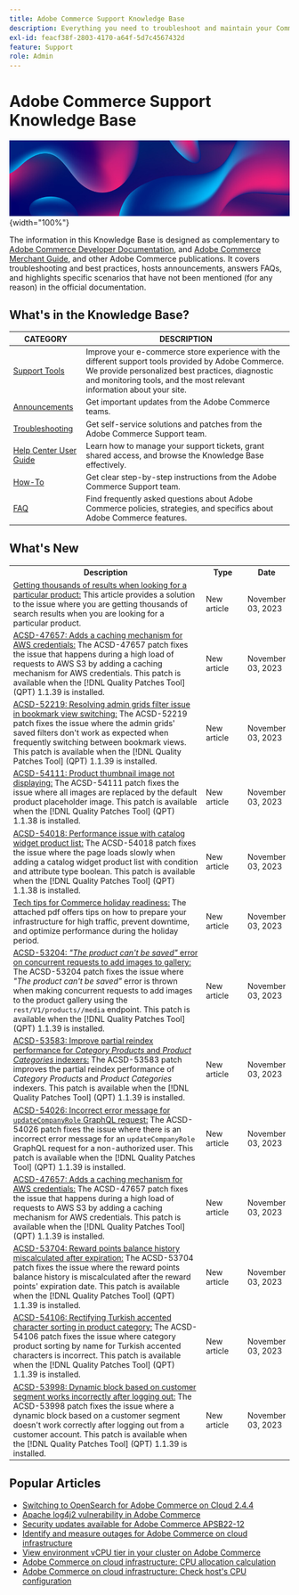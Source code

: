 ```yaml
---
title: Adobe Commerce Support Knowledge Base
description: Everything you need to troubleshoot and maintain your Commerce store.
exl-id: feacf38f-2803-4170-a64f-5d7c4567432d
feature: Support
role: Admin
---
```

# Adobe Commerce Support Knowledge Base

![Knowledge Base homepage](../help/assets/knowledge-base-home-page-cover.jpg){width="100%"}

The information in this Knowledge Base is designed as complementary to [Adobe Commerce Developer Documentation](https://developer.adobe.com/commerce/docs), and [Adobe Commerce Merchant Guide](https://experienceleague.adobe.com/docs/commerce-admin/user-guides/home.html), and other Adobe Commerce publications. It covers troubleshooting and best practices, hosts announcements, answers FAQs, and highlights specific scenarios that have not been mentioned (for any reason) in the official documentation.

## What's in the Knowledge Base?

| CATEGORY | DESCRIPTION | 
| --- | --- |
| [Support Tools](/help/support-tools/overview.md) | Improve your e-commerce store experience with the different support tools provided by Adobe Commerce. We provide personalized best practices, diagnostic and monitoring tools, and the most relevant information about your site. |
| [Announcements](/help/announcements/overview.md) | Get important updates from the Adobe Commerce teams. |
| [Troubleshooting](/help/troubleshooting/overview.md) | Get self-service solutions and patches from the Adobe Commerce Support team. |
| [Help Center User Guide](/help/help-center-guide/help-center/magento-help-center-user-guide.md) | Learn how to manage your support tickets, grant shared access, and browse the Knowledge Base effectively. |
| [How-To](/help/how-to/overview.md) | Get clear step-by-step instructions from the Adobe Commerce Support team. |
| [FAQ](/help/faq/overview.md) | Find frequently asked questions about Adobe Commerce policies, strategies, and specifics about Adobe Commerce features. | 

## What's New

<table style="width:100%">
  <tr>
    <th style="width:70%">Description</th>
    <th style="width:15%">Type</th>
    <th style="width:15%">Date</th>
  </tr>

 <tr>
    <td>
    <a href = "https://experienceleague.adobe.com/docs/commerce-knowledge-base/kb/troubleshooting/miscellaneous/getting-thousands-of-search-results-after-upgrading-to-2.4.5-p3.html">Getting thousands of results when looking for a particular product:</a> This article provides a solution to the issue where you are getting thousands of search results when you are looking for a particular product.
    </td>
    <td>New article</td>
    <td>November 03, 2023</td>
  </tr>

  <td>
    <a href = "https://experienceleague.adobe.com/docs/commerce-knowledge-base/kb/support-tools/patches/v1-1-39/acsd-47657-adds-a-caching-mechanism-for-aws-credentials.html">ACSD-47657: Adds a caching mechanism for AWS credentials:</a> The ACSD-47657 patch fixes the issue that happens during a high load of requests to AWS S3 by adding a caching mechanism for AWS credentials. This patch is available when the [!DNL Quality Patches Tool] (QPT) 1.1.39 is installed.
    </td>
    <td>New article</td>
    <td>November 03, 2023</td>
  </tr>

  <tr>
    <td>
    <a href="https://experienceleague.adobe.com/docs/commerce-knowledge-base/kb/support-tools/patches/v1-1-39/acsd-52219-resolving-saved-filters-issue.html">ACSD-52219: Resolving admin grids filter issue in bookmark view switching:</a> The ACSD-52219 patch fixes the issue where the admin grids' saved filters don't work as expected when frequently switching between bookmark views. This patch is available when the [!DNL Quality Patches Tool] (QPT) 1.1.39 is installed.
    </td>
    <td>New article </td>
    <td>November 03, 2023</td>
 </tr>

   <tr>
    <td>
    <a href="https://experienceleague.adobe.com/docs/commerce-knowledge-base/kb/support-tools/patches/v1-1-38/acsd-54111-production-product-thumbnail-image-not-displaying-on-product-grid.html">ACSD-54111: Product thumbnail image not displaying:</a> The ACSD-54111 patch fixes the issue where all images are replaced by the default product placeholder image. This patch is available when the [!DNL Quality Patches Tool] (QPT) 1.1.38 is installed.
    </td>
    <td>New article </td>
    <td>November 03, 2023</td>
 </tr>

  <tr>
    <td>
    <a href="https://experienceleague.adobe.com/docs/commerce-knowledge-base/kb/support-tools/patches/v1-1-38/acsd-54018-performance-issue-with-catalog-widget-product-list.html">ACSD-54018: Performance issue with catalog widget product list:</a> The ACSD-54018 patch fixes the issue where the page loads slowly when adding a catalog widget product list with condition and attribute type boolean. This patch is available when the [!DNL Quality Patches Tool] (QPT) 1.1.38 is installed.
    </td>
    <td>New article </td>
    <td>November 03, 2023</td>
 </tr>

   <tr>
    <td>
    <a href="https://experienceleague.adobe.com/docs/commerce-knowledge-base/kb/how-to/tech-tips-for-commerce-holiday-readiness.html">Tech tips for Commerce holiday readiness:</a> The attached pdf offers tips on how to prepare your infrastructure for high traffic, prevent downtime, and optimize performance during the holiday period.
    </td>
    <td>New article </td>
    <td>November 03, 2023</td>
 </tr>

  <tr>
    <td>
    <a href="https://experienceleague.adobe.com/docs/commerce-knowledge-base/kb/support-tools/patches/v1-1-39/acsd-53204-product-cant-be-saved-error-when-making-concurrent-requests-to-add-images-to-product-gallery.html">ACSD-53204: <em>"The product can't be saved"</em> error on concurrent requests to add images to gallery:</a> The ACSD-53204 patch fixes the issue where <em>"The product can't be saved"</em> error is thrown when making concurrent requests to add images to the product gallery using the <code>rest/V1/products/<sku>/media</code> endpoint. This patch is available when the [!DNL Quality Patches Tool] (QPT) 1.1.39 is installed.
    </td>
    <td>New article </td>
    <td>November 03, 2023</td>
 </tr>

  <tr>
    <td>
    <a href="https://experienceleague.adobe.com/docs/commerce-knowledge-base/kb/support-tools/patches/v1-1-39/acsd-53583-improves-partial-reindex-performance-category-products-product-categories.html">ACSD-53583: Improve partial reindex performance for <em>Category Products</em> and <em>Product Categories</em> indexers:</a> The ACSD-53583 patch improves the partial reindex performance of <em>Category Products</em> and <em>Product Categories</em> indexers. This patch is available when the [!DNL Quality Patches Tool] (QPT) 1.1.39 is installed.
    </td>
    <td>New article </td>
    <td>November 03, 2023</td>
 </tr>

  <tr>
    <td>
    <a href="https://experienceleague.adobe.com/docs/commerce-knowledge-base/kb/support-tools/patches/v1-1-39/acsd-54026-incorrect-error-message-for-updatecompanyrole-graphql-request.html">ACSD-54026: Incorrect error message for <code>updateCompanyRole</code> GraphQL request:</a> The ACSD-54026 patch fixes the issue where there is an incorrect error message for an <code>updateCompanyRole</code> GraphQL request for a non-authorized user. This patch is available when the [!DNL Quality Patches Tool] (QPT) 1.1.39 is installed.
    </td>
    <td>New article </td>
    <td>November 03, 2023</td>
 </tr>

   <tr>
    <td>
    <a href="https://experienceleague.adobe.com/docs/commerce-knowledge-base/kb/support-tools/patches/v1-1-39/acsd-47657-adds-a-caching-mechanism-for-aws-credentials.html">ACSD-47657: Adds a caching mechanism for AWS credentials:</a> The ACSD-47657 patch fixes the issue that happens during a high load of requests to AWS S3 by adding a caching mechanism for AWS credentials. This patch is available when the [!DNL Quality Patches Tool] (QPT) 1.1.39 is installed.
    </td>
    <td>New article </td>
    <td>November 03, 2023</td>
 </tr>

 <tr>
    <td>
     <a href="https://experienceleague.adobe.com/docs/commerce-knowledge-base/kb/support-tools/patches/v1-1-39/acsd-53704-reward-points-balance-history-miscalculated-after-expiration.html">ACSD-53704: Reward points balance history miscalculated after expiration:</a> The ACSD-53704 patch fixes the issue where the reward points balance history is miscalculated after the reward points' expiration date. This patch is available when the [!DNL Quality Patches Tool] (QPT) 1.1.39 is installed.
    </td>
    <td>New article </td>
    <td>November 03, 2023</td>
  </tr>

   <tr>
    <td>
     <a href="https://experienceleague.adobe.com/docs/commerce-knowledge-base/kb/support-tools/patches/v1-1-39/acsd-54106-correcting-turkish-accented-product-sorting-issue.html">ACSD-54106: Rectifying Turkish accented character sorting in product category:</a> The ACSD-54106 patch fixes the issue where category product sorting by name for Turkish accented characters is incorrect. This patch is available when the [!DNL Quality Patches Tool] (QPT) 1.1.39 is installed.
    </td>
    <td>New article </td>
    <td>November 03, 2023</td>
  </tr>

  <tr>
    <td>
     <a href="https://experienceleague.adobe.com/docs/commerce-knowledge-base/kb/support-tools/patches/v1-1-39/acsd-53998-dynamic-block-based-on-customer-segment-doesnt-work-correctly-on-logging-out.html">ACSD-53998: Dynamic block based on customer segment works incorrectly after logging out:</a> The ACSD-53998 patch fixes the issue where a dynamic block based on a customer segment doesn't work correctly after logging out from a customer account. This patch is available when the [!DNL Quality Patches Tool] (QPT) 1.1.39 is installed.
    </td>
    <td>New article </td>
    <td>November 03, 2023</td>
  </tr>
</table>

## Popular Articles

* [Switching to OpenSearch for Adobe Commerce on Cloud 2.4.4](/help/announcements/adobe-commerce-announcements/switching-to-opensearch-for-adobe-commerce-on-cloud-2.4.4.md)
* [Apache log4j2 vulnerability in Adobe Commerce](/help/announcements/adobe-commerce-announcements/apache-log4j2-adobe-commerce.md)
* [Security updates available for Adobe Commerce APSB22-12](/help/troubleshooting/known-issues-patches-attached/0-day-vulnerability-patch.md)
* [Identify and measure outages for Adobe Commerce on cloud infrastructure](/help/how-to/general/how-to-identify-outages.md)
* [View environment vCPU tier in your cluster on Adobe Commerce](/help/how-to/general/check-vcpu-using-observation-for-adobe-commerce.md)
* [Adobe Commerce on cloud infrastructure: CPU allocation calculation](/help/how-to/general/magento-commerce-cloud-cpu-allocation-calculation.md)
* [Adobe Commerce on cloud infrastructure: Check host's CPU configuration](/help/how-to/general/magento-commerce-cloud-check-hosts-cpu-configuration.md)
